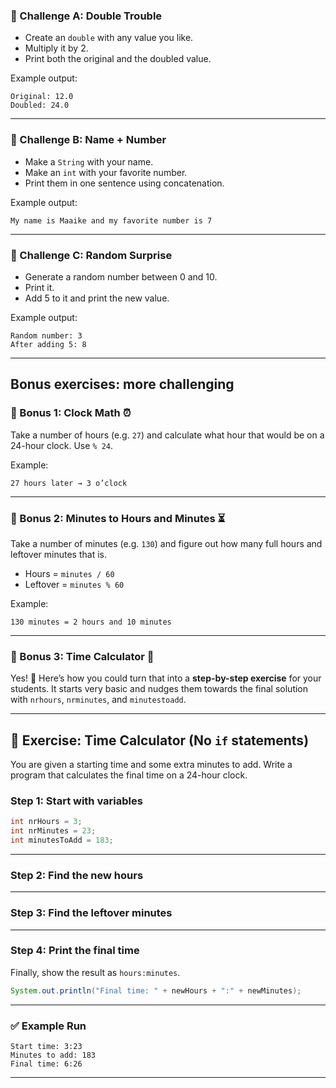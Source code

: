### 🔹 Challenge A: Double Trouble

* Create an `double` with any value you like.
* Multiply it by 2.
* Print both the original and the doubled value.

Example output:

```
Original: 12.0  
Doubled: 24.0
```

---

### 🔹 Challenge B: Name + Number

* Make a `String` with your name.
* Make an `int` with your favorite number.
* Print them in one sentence using concatenation.

Example output:

```
My name is Maaike and my favorite number is 7
```

---

### 🔹 Challenge C: Random Surprise

* Generate a random number between 0 and 10.
* Print it.
* Add 5 to it and print the new value.

Example output:

```
Random number: 3  
After adding 5: 8
```

---

## Bonus exercises: more challenging


### 🔹 Bonus 1: Clock Math ⏰

Take a number of hours (e.g. `27`) and calculate what hour that would be on a 24-hour clock. Use `% 24`.

Example:

```
27 hours later → 3 o’clock
```

---

### 🔹 Bonus 2: Minutes to Hours and Minutes ⏳

Take a number of minutes (e.g. `130`) and figure out how many full hours and leftover minutes that is.

* Hours = `minutes / 60`
* Leftover = `minutes % 60`

Example:

```
130 minutes = 2 hours and 10 minutes
```

---

### 🔹 Bonus 3: Time Calculator 📅


Yes! 🙌 Here’s how you could turn that into a **step-by-step exercise** for your students. It starts very basic and nudges them towards the final solution with `nrhours`, `nrminutes`, and `minutestoadd`.

---

## 📝 Exercise: Time Calculator (No `if` statements)

You are given a starting time and some extra minutes to add. Write a program that calculates the final time on a 24-hour clock.

### Step 1: Start with variables

```java
int nrHours = 3;
int nrMinutes = 23;
int minutesToAdd = 183;
```


---

### Step 2: Find the new hours

---

### Step 3: Find the leftover minutes

---

### Step 4: Print the final time

Finally, show the result as `hours:minutes`.

```java
System.out.println("Final time: " + newHours + ":" + newMinutes);
```

---

### ✅ Example Run

```
Start time: 3:23
Minutes to add: 183
Final time: 6:26
```

---


